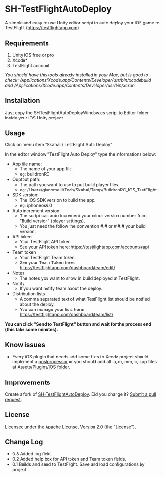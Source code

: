 SH-TestFlightAutoDeploy
=======================

A simple and easy to use Unity editor script to auto deploy your iOS game to TestFlight (https://testflightapp.com)

Requirements
-------
1. Unity iOS free or pro
2. Xcode*
3. TestFlight account


*You should have this tools already installed in your Mac, but is good to check:
/Applications/Xcode.app/Contents/Developer/usr/bin/xcodebuild and 
/Applications/Xcode.app/Contents/Developer/usr/bin/xcrun*


Installation
-------
Just copy the SHTestFlightAutoDeployWindow.cs script to Editor folder inside your iOS Unity project.

Usage
-------
Click on menu item "Skahal / TestFlight Auto Deploy"

In the editor window "TestFlight Auto Deploy" type the informations below:

* App file name:
	* The name of your app file. 
	* eg: buildronRC
* Ouptput path:
	* The path you want to use to put build player files.
	* eg: /Users/giacomelli/Tech/Skahal/Temp/BuildronRC_IOS_TestFlight
* SDK version:
	* The iOS SDK version to build the app.
	* eg: iphoneos6.0
* Auto increment version:
	* The script can auto increment your minor version number from "Build version" (player settings). 
	* You just need the follow the convention #.# or #.#.# your build version.
* API token
	* Your TestFlight API token.
	* See your API token here: https://testflightapp.com/account/#api
* Team token
	* Your TestFlight Team token.
	* See your Team Token here: https://testflightapp.com/dashboard/team/edit/
* Notes
	* The notes you want to show in build deployed at TestFlight.
* Notify
	* If you want notify team about the deploy.
* Distribution lists
	* A comma separated text of what TestFlight list should be notfied about the deploy.
	* You can manage your lists here: https://testflightapp.com/dashboard/team/list/


**You can click "Send to TestFlight" button and wait for the process end (this take some minutes).**

Know issues
------
* Every iOS plugin that needs add some files to Xcode project should implement a <a href="https://bitbucket.org/darktable/unity3d-airship-plugin/src/962a7d521793/Assets/Editor/PostprocessBuildPlayer_Airship">postprocessor</a> or you should add all .a,.m,.mm,.c,.cpp files at <a href="http://docs.unity3d.com/Documentation/Manual/PluginsForIOS.html">Assets/Plugins/iOS folder</a>.

Improvements
------
Create a fork of <a href="https://github.com/skahal/SH-TestFlightAutoDeploy/fork_select">SH-TestFlightAutoDeploy</a>. Did you change it? <a href="https://github.com/skahal/SH-TestFlightAutoDeploy/pull/new/master">Submit a pull request</a>.

License
------
Licensed under the Apache License, Version 2.0 (the "License").

Change Log
------
* 0.3 Added log field.
* 0.2 Added help box for API token and Team token fields.
* 0.1 Builds and send to TestFlight. Save and load configurations by project.

